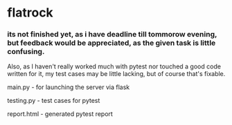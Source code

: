 # flatrock

### its not finished yet, as i have deadline till tommorow evening, but feedback would be appreciated, as the given task is little confusing.

Also, as I haven't really worked much with pytest nor touched a good code written for it, my test cases may be little lacking, but of course that's fixable.

main.py - for launching the server via flask

testing.py - test cases for pytest

report.html - generated pytest report
